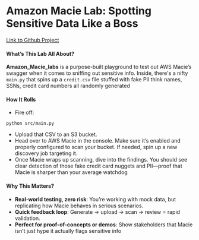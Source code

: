 # Amazon Macie Lab: Spotting Sensitive Data Like a Boss

<a href="https://github.com/nathaniel-security/Amazon_Macie_labs" class="button primary">Link to Github Project</a>

#### **What’s This Lab All About?**

**Amazon\_Macie\_labs** is a purpose-built playground to test out AWS Macie’s swagger when it comes to sniffing out sensitive info. Inside, there's a nifty `main.py` that spins up a `credit.csv` file stuffed with fake PII think names, SSNs, credit card numbers all randomly generated

#### **How It Rolls**

* Fire off:

```
python src/main.py
```

* Upload that CSV to an S3 bucket.
* Head over to AWS Macie in the console. Make sure it’s enabled and properly configured to scan your bucket. If needed, spin up a new discovery job targeting it.
* Once Macie wraps up scanning, dive into the findings. You should see clear detection of those fake credit card nuggets and PII—proof that Macie is sharper than your average watchdog

#### **Why This Matters?**

* **Real‑world testing, zero risk**: You’re working with mock data, but replicating how Macie behaves in serious scenarios.
* **Quick feedback loop**: Generate → upload → scan → review = rapid validation.
* **Perfect for proof-of-concepts or demos**: Show stakeholders that Macie isn’t just hype it actually flags sensitive info
